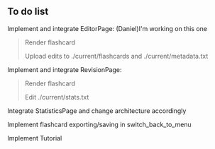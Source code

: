 ## To do list

Implement and integrate EditorPage:  (Daniel)I'm working on this one
> Render flashcard
> 
> Upload edits to ./current/flashcards and ./current/metadata.txt

Implement and integrate RevisionPage:
> Render flashcard
> 
> Edit ./current/stats.txt

Integrate StatisticsPage and change architecture accordingly

Implement flashcard exporting/saving in switch_back_to_menu

Implement Tutorial
